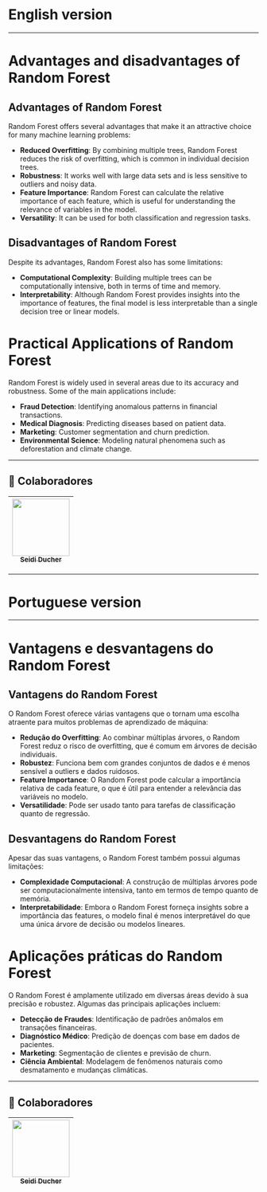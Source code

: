 # English version
---

# Advantages and disadvantages of Random Forest

## Advantages of Random Forest

Random Forest offers several advantages that make it an attractive choice for many machine learning problems:

- **Reduced Overfitting**: By combining multiple trees, Random Forest reduces the risk of overfitting, which is common in individual decision trees.
- **Robustness**: It works well with large data sets and is less sensitive to outliers and noisy data.
- **Feature Importance**: Random Forest can calculate the relative importance of each feature, which is useful for understanding the relevance of variables in the model.
- **Versatility**: It can be used for both classification and regression tasks.

## Disadvantages of Random Forest

Despite its advantages, Random Forest also has some limitations:

- **Computational Complexity**: Building multiple trees can be computationally intensive, both in terms of time and memory.
- **Interpretability**: Although Random Forest provides insights into the importance of features, the final model is less interpretable than a single decision tree or linear models.

# Practical Applications of Random Forest

Random Forest is widely used in several areas due to its accuracy and robustness. Some of the main applications include:

- **Fraud Detection**: Identifying anomalous patterns in financial transactions.
- **Medical Diagnosis**: Predicting diseases based on patient data.
- **Marketing**: Customer segmentation and churn prediction.
- **Environmental Science**: Modeling natural phenomena such as deforestation and climate change.
---

## 👾 Colaboradores
|  [<img loading="lazy" src="https://avatars.githubusercontent.com/u/153019298?v=4" width=115><br><sub>Seidi Ducher</sub>](https://github.com/seidiDucher)  
| :---: |
---

# Portuguese version
---

# Vantagens e desvantagens do Random Forest


## Vantagens do Random Forest

O Random Forest oferece várias vantagens que o tornam uma escolha atraente para muitos problemas de aprendizado de máquina:

- **Redução do Overfitting**: Ao combinar múltiplas árvores, o Random Forest reduz o risco de overfitting, que é comum em árvores de decisão individuais.
- **Robustez**: Funciona bem com grandes conjuntos de dados e é menos sensível a outliers e dados ruidosos.
- **Feature Importance**: O Random Forest pode calcular a importância relativa de cada feature, o que é útil para entender a relevância das variáveis no modelo.
- **Versatilidade**: Pode ser usado tanto para tarefas de classificação quanto de regressão.


## Desvantagens do Random Forest

Apesar das suas vantagens, o Random Forest também possui algumas limitações:

- **Complexidade Computacional**: A construção de múltiplas árvores pode ser computacionalmente intensiva, tanto em termos de tempo quanto de memória.
- **Interpretabilidade**: Embora o Random Forest forneça insights sobre a importância das features, o modelo final é menos interpretável do que uma única árvore de decisão ou modelos lineares.


# Aplicações práticas do Random Forest

O Random Forest é amplamente utilizado em diversas áreas devido à sua precisão e robustez. Algumas das principais aplicações incluem:

- **Detecção de Fraudes**: Identificação de padrões anômalos em transações financeiras.
- **Diagnóstico Médico**: Predição de doenças com base em dados de pacientes.
- **Marketing**: Segmentação de clientes e previsão de churn.
- **Ciência Ambiental**: Modelagem de fenômenos naturais como desmatamento e mudanças climáticas.
--- 

## 👾 Colaboradores
|  [<img loading="lazy" src="https://avatars.githubusercontent.com/u/153019298?v=4" width=115><br><sub>Seidi Ducher</sub>](https://github.com/seidiDucher)  
| :---: |